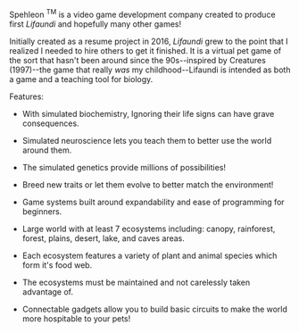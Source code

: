 Spehleon <sup>TM</sup> is a video game development company created to produce first *Lifaundi* and hopefully many other games! 

Initially created as a resume project in 2016, *Lifaundi* grew to the point that I realized I needed to hire others to get it finished.  It is a virtual pet game of the sort that hasn't been around since the 90s--inspired by Creatures (1997)--the game that really *was* my childhood--Lifaundi is intended as both a game and a teaching tool for biology. 

Features: 

* With simulated biochemistry, Ignoring their life signs can have grave consequences. 
* Simulated neuroscience lets you teach them to better use the world around them. 
* The simulated genetics provide millions of possibilities!
* Breed new traits or let them evolve to better match the environment!

* Game systems built around expandability and ease of programming for beginners.
* Large world with at least 7 ecosystems including: canopy, rainforest, forest, plains, desert, lake, and caves areas.
* Each ecosystem features a variety of plant and animal species which form it's food web.
* The ecosystems must be maintained and not carelessly taken advantage of.
* Connectable gadgets allow you to build basic circuits to make the world more hospitable to your pets!


